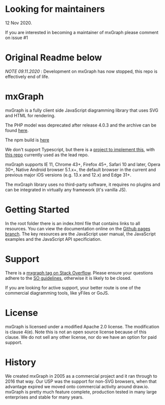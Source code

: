 Looking for maintainers
===

12 Nov 2020.

If you are interested in becoming a maintainer of mxGraph please comment on issue #1 


Original Readme below
====

*NOTE 09.11.2020* : Development on mxGraph has now stopped, this repo is effectively end of life.

mxGraph
=======

mxGraph is a fully client side JavaScript diagramming library that uses SVG and HTML for rendering.

The PHP model was deprecated after release 4.0.3 and the archive can be found [here](https://github.com/jgraph/mxgraph-php).

The npm build is [here](https://www.npmjs.com/package/mxgraph)

We don't support Typescript, but there is a [project to implement this](https://github.com/process-analytics/mxgraph-road-to-DefinitelyTyped), with [this repo](https://github.com/hungtcs/mxgraph-type-definitions) currently used as the lead repo.

mxGraph supports IE 11, Chrome 43+, Firefox 45+, Safari 10 and later, Opera 30+, Native Android browser 5.1.x+, the default browser in the current and previous major iOS versions (e.g. 13.x and 12.x) and Edge 31+.

The mxGraph library uses no third-party software, it requires no plugins and can be integrated in virtually any framework (it's vanilla JS).

Getting Started
===============

In the root folder there is an index.html file that contains links to all resources. You can view the documentation online on the [Github pages branch](https://jgraph.github.io/mxgraph/). The key resources are the JavaScript user manual, the JavaScript examples and the JavaScript API specificiation.

Support
=======

There is a [mxgraph tag on Stack Overflow](http://stackoverflow.com/questions/tagged/mxgraph). Please ensure your questions adhere to the [SO guidelines](http://stackoverflow.com/help/on-topic), otherwise it is likely to be closed.

If you are looking for active support, your better route is one of the commercial diagramming tools, like yFiles or GoJS.

License
=======

mxGraph is licensed under a modified Apache 2.0 license. The modification is clause 4(e). Note this is not an open source license because of this clause. We do not sell any other license, nor do we have an option for paid support.

History
=======

We created mxGraph in 2005 as a commercial project and it ran through to 2016 that way. Our USP was the support for non-SVG browsers, when that advantage expired we moved onto commercial activity around draw.io. mxGraph is pretty much feature complete, production tested in many large enterprises and stable for many years.
